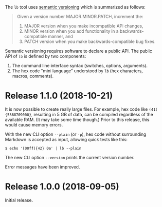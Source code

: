 The `lb` tool uses [semantic versioning][semver] which is summarized as follows:

> Given a version number MAJOR.MINOR.PATCH, increment the:
> 
>  1. MAJOR version when you make incompatible API changes,
>  2. MINOR version when you add functionality in a backwards-compatible manner,
>     and
>  3. PATCH version when you make backwards-compatible bug fixes.

Semantic versioning requires software to declare a public API. The public API of
`lb` is defined by two components:

 1. The command line interface syntax (switches, options, arguments).
 2. The hex code "mini language" understood by `lb` (hex characters, macros,
    comments).

[semver]: https://semver.org/

# Release 1.1.0 (2018-10-21)

It is now possible to create really large files. For example, hex code like
`(41){5368709000}`, resulting in 5 GB of data, can be compiled regardless of the
available RAM. (It may take some time though.) Prior to this release, this would
cause memory errors.

With the new CLI option `--plain` (or `-p`), hex code without surrounding
Markdown is accepted as input, allowing quick tests like this:

    $ echo '(00ff){42} 0a' | lb --plain

The new CLI option `--version` prints the current version number.

Error messages have been improved.

# Release 1.0.0 (2018-09-05)

Initial release.
